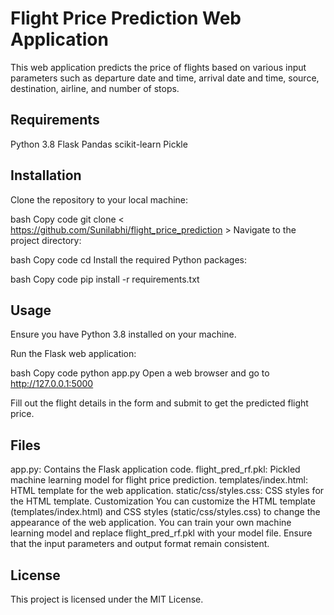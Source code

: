 # Flight Price Prediction Web Application
This web application predicts the price of flights based on various input parameters such as departure date and time, arrival date and time, source, destination, airline, and number of stops.

## Requirements
Python 3.8
Flask
Pandas
scikit-learn
Pickle
## Installation
Clone the repository to your local machine:

bash
Copy code
git clone < https://github.com/Sunilabhi/flight_price_prediction >
Navigate to the project directory:

bash
Copy code
cd <project-directory>
Install the required Python packages:

bash
Copy code
pip install -r requirements.txt


## Usage
Ensure you have Python 3.8 installed on your machine.

Run the Flask web application:

bash
Copy code
python app.py
Open a web browser and go to <http://127.0.0.1:5000>

Fill out the flight details in the form and submit to get the predicted flight price.

## Files
app.py: Contains the Flask application code.
flight_pred_rf.pkl: Pickled machine learning model for flight price prediction.
templates/index.html: HTML template for the web application.
static/css/styles.css: CSS styles for the HTML template.
Customization
You can customize the HTML template (templates/index.html) and CSS styles (static/css/styles.css) to change the appearance of the web application.
You can train your own machine learning model and replace flight_pred_rf.pkl with your model file. Ensure that the input parameters and output format remain consistent.
## License
This project is licensed under the MIT License.

